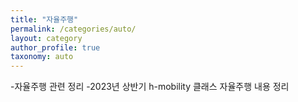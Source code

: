 ```yaml
---
title: "자율주행"
permalink: /categories/auto/
layout: category
author_profile: true
taxonomy: auto
---
```


-자율주행 관련 정리
-2023년 상반기 h-mobility 클래스 자율주행 내용 정리